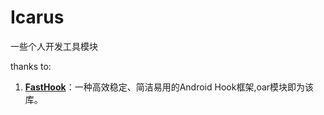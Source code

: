 # Icarus
一些个人开发工具模块

thanks to:
  1. **[FastHook](https://github.com/turing-technician/FastHook)**：一种高效稳定、简洁易用的Android Hook框架,oar模块即为该库。